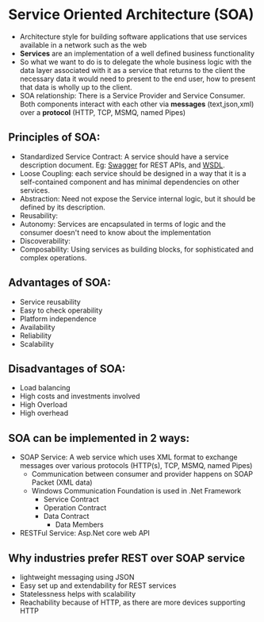 # Service Oriented Architecture (SOA)
- Architecture style for building software applications that use services available in a network such as the web
- **Services** are an implementation of a well defined business functionality
- So what we want to do is to delegate the whole business logic with the data layer associated with it as a service that returns to the client the necessary data it would need to present to the end user, how to present that data is wholly up to the client.
- SOA relationship: There is a Service Provider and Service Consumer. Both components interact with each other via **messages** (text,json,xml) over a **protocol** (HTTP, TCP, MSMQ, named Pipes)

## Principles of SOA:
- Standardized Service Contract: A service should have a service description document. Eg: [Swagger](https://docs.microsoft.com/en-us/aspnet/core/tutorials/web-api-help-pages-using-swagger?view=aspnetcore-3.1) for REST APIs, and [WSDL](https://www.tutorialspoint.com/wsdl/index.htm).
- Loose Coupling: each service should be designed in a way that it is a self-contained component and has minimal dependencies on other services.
- Abstraction: Need not expose the Service internal logic, but it should be defined by its description. 
- Reusability:
- Autonomy: Services are encapsulated in terms of logic and the consumer doesn't need to know about the implementation
- Discoverability: 
- Composability: Using services as building blocks, for sophisticated and complex operations.

## Advantages of SOA:
- Service reusability
- Easy to check operability
- Platform independence
- Availability
- Reliability
- Scalability
## Disadvantages of SOA:
- Load balancing
- High costs and investments involved
- High Overload
- High overhead

## SOA can be implemented in 2 ways:
- SOAP Service: A web service which uses XML format to exchange messages over various protocols (HTTP(s), TCP, MSMQ, named Pipes)
    - Communication between consumer and provider happens on SOAP Packet (XML data)
    - Windows Communication Foundation is used in .Net Framework
        - Service Contract
        - Operation Contract
        - Data Contract
            - Data Members
- RESTFul Service: Asp.Net core web API

## Why industries prefer REST over SOAP service
- lightweight messaging using JSON
- Easy set up and extendability for REST services
- Statelessness helps with scalability
- Reachability because of HTTP, as there are more devices supporting HTTP